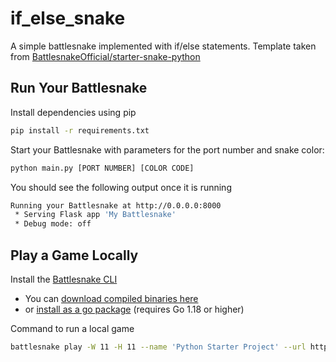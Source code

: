 # if_else_snake
A simple battlesnake implemented with if/else statements. Template taken from [BattlesnakeOfficial/starter-snake-python](https://github.com/BattlesnakeOfficial/starter-snake-python)

## Run Your Battlesnake

Install dependencies using pip

```sh
pip install -r requirements.txt
```

Start your Battlesnake with parameters for the port number and snake color:

```sh
python main.py [PORT NUMBER] [COLOR CODE]
```

You should see the following output once it is running

```sh
Running your Battlesnake at http://0.0.0.0:8000
 * Serving Flask app 'My Battlesnake'
 * Debug mode: off
```
## Play a Game Locally

Install the [Battlesnake CLI](https://github.com/BattlesnakeOfficial/rules/tree/main/cli)
* You can [download compiled binaries here](https://github.com/BattlesnakeOfficial/rules/releases)
* or [install as a go package](https://github.com/BattlesnakeOfficial/rules/tree/main/cli#installation) (requires Go 1.18 or higher)

Command to run a local game

```sh
battlesnake play -W 11 -H 11 --name 'Python Starter Project' --url http://localhost:8000 -g solo --browser
```